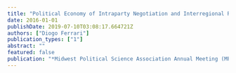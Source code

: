 ```yaml
---
title: "Political Economy of Intraparty Negotiation and Interregional Redistribution"
date: 2016-01-01
publishDate: 2019-07-10T03:08:17.664721Z
authors: ["Diogo Ferrari"]
publication_types: ["1"]
abstract: ""
featured: false
publication: "*Midwest Political Science Association Annual Meeting (MPSA)*"
---
```



